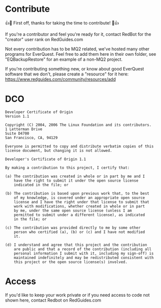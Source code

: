 # Contribute

👍🎉 First off, thanks for taking the time to contribute! 🎉👍

If you're a contributor and feel you're ready for it, contact RedBot for the "creator" user rank on RedGuides.com

Not every contribution has to be MQ2 related, we've hosted many other programs for EverQuest. Feel free to add them here in their own folder, see "EQBackupRestore" for an example of a non-MQ2 project.

If you're contributing something new, or know about good EverQuest software that we don't, please create a "resource" for it here:
https://www.redguides.com/community/resources/add

# DCO

```
Developer Certificate of Origin
Version 1.1

Copyright (C) 2004, 2006 The Linux Foundation and its contributors.
1 Letterman Drive
Suite D4700
San Francisco, CA, 94129

Everyone is permitted to copy and distribute verbatim copies of this
license document, but changing it is not allowed.

Developer's Certificate of Origin 1.1

By making a contribution to this project, I certify that:

(a) The contribution was created in whole or in part by me and I
    have the right to submit it under the open source license
    indicated in the file; or

(b) The contribution is based upon previous work that, to the best
    of my knowledge, is covered under an appropriate open source
    license and I have the right under that license to submit that
    work with modifications, whether created in whole or in part
    by me, under the same open source license (unless I am
    permitted to submit under a different license), as indicated
    in the file; or

(c) The contribution was provided directly to me by some other
    person who certified (a), (b) or (c) and I have not modified
    it.

(d) I understand and agree that this project and the contribution
    are public and that a record of the contribution (including all
    personal information I submit with it, including my sign-off) is
    maintained indefinitely and may be redistributed consistent with
    this project or the open source license(s) involved.
```

# Access

If you'd like to keep your work private or if you need access to code not shown here, contact Redbot on RedGuides.com 